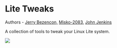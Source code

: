 Lite Tweaks 
=================

Authors - [Jerry Bezencon,](https://github.com/linuxlite/) [Misko-2083,](https://github.com/Misko-2083/) [John Jenkins](https://github.com/shaggytwodope/)

A collection of tools to tweak your Linux Lite system.

![](http://i.imgur.com/LcM46nC.png)
